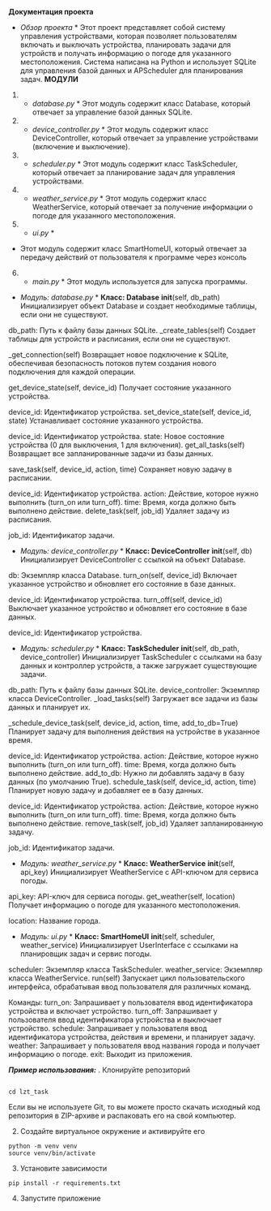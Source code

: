 **Документация проекта**
* *Обзор проекта* *
Этот проект представляет собой систему управления устройствами, которая позволяет пользователям включать и выключать устройства, планировать задачи для устройств и получать информацию о погоде для указанного местоположения. Система написана на Python и использует SQLite для управления базой данных и APScheduler для планирования задач.
**МОДУЛИ**
1. * *database.py* *
Этот модуль содержит класс Database, который отвечает за управление базой данных SQLite.

2. * *device_controller.py* *
Этот модуль содержит класс DeviceController, который отвечает за управление устройствами (включение и выключение).

3. * *scheduler.py* *
Этот модуль содержит класс TaskScheduler, который отвечает за планирование задач для управления устройствами.

4. * *weather_service.py* *
Этот модуль содержит класс WeatherService, который отвечает за получение информации о погоде для указанного местоположения.
5. * *ui.py* *
* Этот модуль содержит класс SmartHomeUI, который отвечает за передачу действий от пользователя к программе через консоль
6. * *main.py* *
Этот модуль используется для запуска программы.

* *Модуль: database.py* *
**Класс: Database**
__init__(self, db_path)
Инициализирует объект Database и создает необходимые таблицы, если они не существуют.

db_path: Путь к файлу базы данных SQLite.
_create_tables(self)
Создает таблицы для устройств и расписания, если они не существуют.

_get_connection(self)
Возвращает новое подключение к SQLite, обеспечивая безопасность потоков путем создания нового подключения для каждой операции.

get_device_state(self, device_id)
Получает состояние указанного устройства.

device_id: Идентификатор устройства.
set_device_state(self, device_id, state)
Устанавливает состояние указанного устройства.

device_id: Идентификатор устройства.
state: Новое состояние устройства (0 для выключения, 1 для включения).
get_all_tasks(self)
Возвращает все запланированные задачи из базы данных.

save_task(self, device_id, action, time)
Сохраняет новую задачу в расписании.

device_id: Идентификатор устройства.
action: Действие, которое нужно выполнить (turn_on или turn_off).
time: Время, когда должно быть выполнено действие.
delete_task(self, job_id)
Удаляет задачу из расписания.

job_id: Идентификатор задачи.
* *Модуль: device_controller.py* *
**Класс: DeviceController**
__init__(self, db)
Инициализирует DeviceController с ссылкой на объект Database.

db: Экземпляр класса Database.
turn_on(self, device_id)
Включает указанное устройство и обновляет его состояние в базе данных.

device_id: Идентификатор устройства.
turn_off(self, device_id)
Выключает указанное устройство и обновляет его состояние в базе данных.

device_id: Идентификатор устройства.
* *Модуль: scheduler.py* *
**Класс: TaskScheduler**
__init__(self, db_path, device_controller)
Инициализирует TaskScheduler с ссылками на базу данных и контроллер устройств, а также загружает существующие задачи.

db_path: Путь к файлу базы данных SQLite.
device_controller: Экземпляр класса DeviceController.
_load_tasks(self)
Загружает все задачи из базы данных и планирует их.

_schedule_device_task(self, device_id, action, time, add_to_db=True)
Планирует задачу для выполнения действия на устройстве в указанное время.

device_id: Идентификатор устройства.
action: Действие, которое нужно выполнить (turn_on или turn_off).
time: Время, когда должно быть выполнено действие.
add_to_db: Нужно ли добавлять задачу в базу данных (по умолчанию True).
schedule_task(self, device_id, action, time)
Планирует новую задачу и добавляет ее в базу данных.

device_id: Идентификатор устройства.
action: Действие, которое нужно выполнить (turn_on или turn_off).
time: Время, когда должно быть выполнено действие.
remove_task(self, job_id)
Удаляет запланированную задачу.

job_id: Идентификатор задачи.
* *Модуль: weather_service.py* *
**Класс: WeatherService**
__init__(self, api_key)
Инициализирует WeatherService с API-ключом для сервиса погоды.

api_key: API-ключ для сервиса погоды.
get_weather(self, location)
Получает информацию о погоде для указанного местоположения.

location: Название города.
* *Модуль: ui.py* *
**Класс: SmartHomeUI**
__init__(self, scheduler, weather_service)
Инициализирует UserInterface с ссылками на планировщик задач и сервис погоды.

scheduler: Экземпляр класса TaskScheduler.
weather_service: Экземпляр класса WeatherService.
run(self)
Запускает цикл пользовательского интерфейса, обрабатывая ввод пользователя для различных команд.

Команды:
turn_on: Запрашивает у пользователя ввод идентификатора устройства и включает устройство.
turn_off: Запрашивает у пользователя ввод идентификатора устройства и выключает устройство.
schedule: Запрашивает у пользователя ввод идентификатора устройства, действия и времени, и планирует задачу.
weather: Запрашивает у пользователя ввод названия города и получает информацию о погоде.
exit: Выходит из приложения.

***Пример использования:***
. Клонируйте репозиторий
```

cd lzt_task
```
Если вы не используете Git, то вы можете просто скачать исходный код репозитория в ZIP-архиве и распаковать его на свой компьютер.

2. Создайте виртуальное окружение и активируйте его
```
python -m venv venv
source venv/bin/activate
```
3. Установите зависимости
```
pip install -r requirements.txt
```
4. Запустите приложение